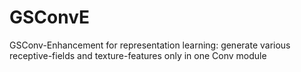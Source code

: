 # GSConvE
GSConv-Enhancement for representation learning: generate various receptive-fields and texture-features only in one Conv module
